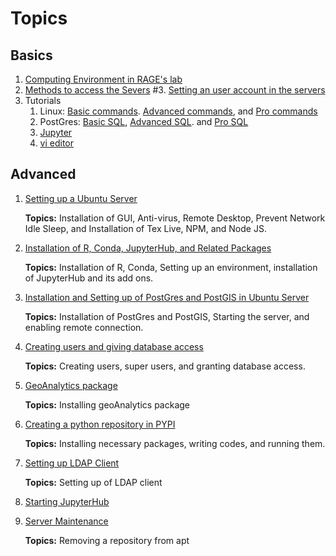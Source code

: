 # Topics

## Basics
1. [Computing Environment in RAGE's lab](compute.html)
2. [Methods to access the Severs](access.html)
#3. [Setting an user account in the servers](settingUserAccounts.html)
4. Tutorials
   1. Linux: [Basic commands](linuxCommands.html). [Advanced commands](linuxAdvCommands.html), and [Pro commands](linuxProCommands.html)
   2. PostGres: [Basic SQL](postGresCommands.html), [Advanced SQL](postGresAdvCommands.html). and [Pro SQL](postGresProCommands.html)
   3. [Jupyter](jupyterLabCommands.html)
   4. [vi editor](viCommands.html) 

## Advanced 

1. [Setting up a Ubuntu Server](ubuntu.html)

    __Topics:__ Installation of GUI, Anti-virus, Remote Desktop, Prevent Network Idle Sleep, and Installation of Tex Live, NPM, and Node JS.
    
2. [Installation of R, Conda, JupyterHub, and Related Packages](jupyterHub.html)

    __Topics:__ Installation of R, Conda, Setting up an environment, installation of JupyterHub and its add ons. 

3. [Installation and Setting up of PostGres and PostGIS in Ubuntu Server](postGres.html)

    __Topics:__ Installation of PostGres and PostGIS, Starting the server, and enabling remote connection. 

4. [Creating users and giving database access](users.html)

    __Topics:__ Creating users, super users, and granting database access.
5. [GeoAnalytics package](geoAnalytics.html)

    __Topics:__ Installing geoAnalytics package

6. [Creating a python repository in PYPI](pypi.html)

    __Topics:__ Installing necessary packages, writing codes, and running them.
7. [Setting up LDAP Client](ldap.html)

    __Topics:__ Setting up of LDAP client 
8. [Starting JupyterHub](startJupyterHub.html)

9. [Server Maintenance](serverMaintain.html) 

    __Topics:__ Removing a repository from apt
